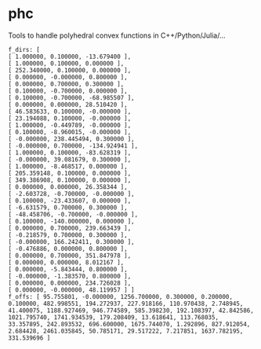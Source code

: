 # phc
Tools to handle polyhedral convex functions in C++/Python/Julia/...


    f_dirs: [
    [ 1.000000, 0.100000, -13.679400 ], 
    [ 1.000000, 0.100000, 0.000000 ], 
    [ 252.340000, 0.100000, 0.000000 ], 
    [ 0.000000, -0.000000, 0.800000 ], 
    [ 0.000000, 0.700000, 0.300000 ], 
    [ 0.100000, -0.700000, 0.000000 ], 
    [ 0.100000, -0.700000, -68.985507 ], 
    [ 0.000000, 0.000000, 28.510420 ], 
    [ 46.583633, 0.100000, -0.000000 ], 
    [ 23.194088, 0.100000, -0.000000 ], 
    [ 1.000000, -0.449789, -0.000000 ], 
    [ 0.100000, -8.960015, -0.000000 ], 
    [ -0.000000, 238.445494, 0.300000 ], 
    [ -0.000000, 0.700000, -134.924941 ], 
    [ 1.000000, 0.100000, -83.628319 ], 
    [ -0.000000, 39.081679, 0.300000 ], 
    [ 1.000000, -8.468517, 0.000000 ], 
    [ 205.359148, 0.100000, 0.000000 ], 
    [ 349.386908, 0.100000, 0.000000 ], 
    [ 0.000000, 0.000000, 26.358344 ], 
    [ -2.603728, -0.700000, -0.000000 ], 
    [ 0.100000, -23.433607, 0.000000 ], 
    [ -6.631579, 0.700000, 0.300000 ], 
    [ -48.458706, -0.700000, -0.000000 ], 
    [ 0.100000, -140.000000, 0.000000 ], 
    [ 0.000000, 0.700000, 239.663439 ], 
    [ -0.218579, 0.700000, 0.300000 ], 
    [ -0.000000, 166.242411, 0.300000 ], 
    [ -0.476886, 0.000000, 0.800000 ], 
    [ 0.000000, 0.700000, 351.847978 ], 
    [ 0.000000, 0.000000, 8.012167 ], 
    [ 0.000000, -5.843444, 0.800000 ], 
    [ -0.000000, -1.383570, 0.800000 ], 
    [ 0.000000, 0.000000, 234.726028 ], 
    [ 0.000000, -0.000000, 48.119957 ] ]
    f_offs: [ 95.755801, -0.000000, 1256.700000, 0.300000, 0.200000, 0.100000, 482.998551, 194.272937, 227.918166, 110.970438, 2.748945, 41.400075, 1188.927469, 946.774589, 585.398230, 192.108397, 42.842586, 1021.795740, 1741.934539, 179.208409, 13.618641, 113.768035, 33.357895, 242.893532, 696.600000, 1675.744070, 1.292896, 827.912054, 2.684428, 2461.035845, 50.785171, 29.517222, 7.217851, 1637.782195, 331.539696 ]

